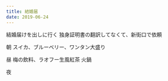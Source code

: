 ```yaml
---
title: 結婚届
date: 2019-06-24
---
```


結婚届けを出しに行く
独身証明書の翻訳してなくて、新街口で依頼

朝
スイカ、ブルーベリー、ワンタン大盛り

昼
梅の飲料、ラオフー生風紅茶
火鍋

夜